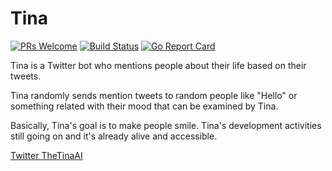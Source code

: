  # Tina 
 
 [![PRs Welcome](https://img.shields.io/badge/PRs-welcome-brightgreen.svg?style=flat-square)](http://makeapullrequest.com) [![Build Status](https://travis-ci.org/salihciftci/tina.svg?branch=master)](https://travis-ci.org/salihciftci/tina) [![Go Report Card](https://goreportcard.com/badge/github.com/salihciftci/tina)](https://goreportcard.com/report/github.com/salihciftci/tina)
 
Tina is a Twitter bot who mentions people about their life based on their tweets.

Tina randomly sends mention tweets to random people like "Hello" or something related with their mood that can be examined by Tina.

Basically, Tina's goal is to make people smile. Tina's development activities still going on and it's already alive and accessible.

[Twitter TheTinaAI](http://www.twitter.com/TheTinaAI)
